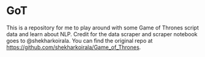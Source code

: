 # GoT

This is a repository for me to play around with some Game of Thrones script data and learn about NLP. Credit for the data scraper and scraper notebook goes to @shekharkoirala. You can find the original repo at https://github.com/shekharkoirala/Game_of_Thrones.